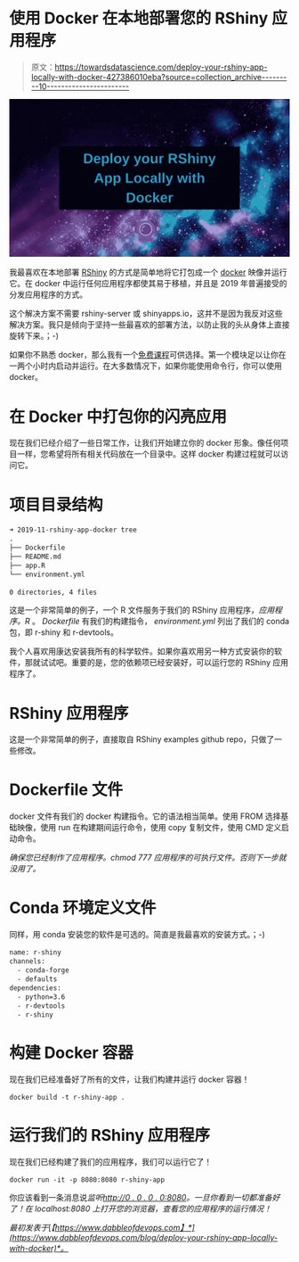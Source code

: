 # 使用 Docker 在本地部署您的 RShiny 应用程序

> 原文：<https://towardsdatascience.com/deploy-your-rshiny-app-locally-with-docker-427386010eba?source=collection_archive---------10----------------------->

![](img/39ced853d94a75105d8d8f649ede9e4f.png)

我最喜欢在本地部署 [RShiny](https://shiny.rstudio.com/) 的方式是简单地将它打包成一个 [docker](https://www.docker.com/) 映像并运行它。在 docker 中运行任何应用程序都使其易于移植，并且是 2019 年普遍接受的分发应用程序的方式。

这个解决方案不需要 rshiny-server 或 shinyapps.io，这并不是因为我反对这些解决方案。我只是倾向于坚持一些最喜欢的部署方法，以防止我的头从身体上直接旋转下来。；-)

如果你不熟悉 docker，那么我有一个[免费课程](https://www.dabbleofdevops.com/offers/zWv4nh3e/checkout)可供选择。第一个模块足以让你在一两个小时内启动并运行。在大多数情况下，如果你能使用命令行，你可以使用 docker。

# 在 Docker 中打包你的闪亮应用

现在我们已经介绍了一些日常工作，让我们开始建立你的 docker 形象。像任何项目一样，您希望将所有相关代码放在一个目录中。这样 docker 构建过程就可以访问它。

# 项目目录结构

```
➜ 2019-11-rshiny-app-docker tree
.
├── Dockerfile
├── README.md
├── app.R
└── environment.yml

0 directories, 4 files
```

这是一个非常简单的例子，一个 R 文件服务于我们的 RShiny 应用程序，*应用程序。R* 。 *Dockerfile* 有我们的构建指令， *environment.yml* 列出了我们的 conda 包，即 r-shiny 和 r-devtools。

我个人喜欢用康达安装我所有的科学软件。如果你喜欢用另一种方式安装你的软件，那就试试吧。重要的是，您的依赖项已经安装好，可以运行您的 RShiny 应用程序了。

# RShiny 应用程序

这是一个非常简单的例子，直接取自 RShiny examples github repo，只做了一些修改。

# Dockerfile 文件

docker 文件有我们的 docker 构建指令。它的语法相当简单。使用 FROM 选择基础映像，使用 run 在构建期间运行命令，使用 copy 复制文件，使用 CMD 定义启动命令。

*确保您已经制作了应用程序。chmod 777 应用程序的可执行文件。否则下一步就没用了。*

# Conda 环境定义文件

同样，用 conda 安装您的软件是可选的。简直是我最喜欢的安装方式。；-)

```
name: r-shiny
channels:
  - conda-forge
  - defaults
dependencies:
  - python=3.6
  - r-devtools
  - r-shiny
```

# 构建 Docker 容器

现在我们已经准备好了所有的文件，让我们构建并运行 docker 容器！

```
docker build -t r-shiny-app .
```

# 运行我们的 RShiny 应用程序

现在我们已经构建了我们的应用程序，我们可以运行它了！

```
docker run -it -p 8080:8080 r-shiny-app
```

你应该看到一条消息说*监听*[*http://0 . 0 . 0 . 0:8080*](http://0.0.0.0:8080)*。一旦你看到一切都准备好了！在 localhost:8080 上打开您的浏览器，查看您的应用程序的运行情况！*

*最初发表于*[*【https://www.dabbleofdevops.com】*](https://www.dabbleofdevops.com/blog/deploy-your-rshiny-app-locally-with-docker)*。*